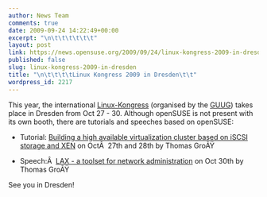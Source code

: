 ```yaml
---
author: News Team
comments: true
date: 2009-09-24 14:22:49+00:00
excerpt: "\n\t\t\t\t\t\t"
layout: post
link: https://news.opensuse.org/2009/09/24/linux-kongress-2009-in-dresden/
published: false
slug: linux-kongress-2009-in-dresden
title: "\n\t\t\t\tLinux Kongress 2009 in Dresden\t\t"
wordpress_id: 2217
---
```

This year, the international [Linux-Kongress](http://www.linux-kongress.org/2009/) (organised by the [GUUG](http://www.guug.de/)) takes place in Dresden from Oct 27 - 30. Although openSUSE is not present with its own booth, there are tutorials and speeches based on openSUSE:



	
  * Tutorial: [Building a high available virtualization cluster based on iSCSI storage and XEN](http://www.linux-kongress.org/2009/abstracts.html#1_1_3) on OctÂ  27th and 28th by Thomas GroÃŸ

	
  * Speech:Â  [LAX - a toolset for network administration](http://www.linux-kongress.org/2009/abstracts.html#4_2_2) on Oct 30th by Thomas GroÃŸ



See you in Dresden!		
